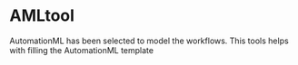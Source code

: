 # AMLtool
AutomationML has been selected to model the workflows. This tools helps with filling the AutomationML template
